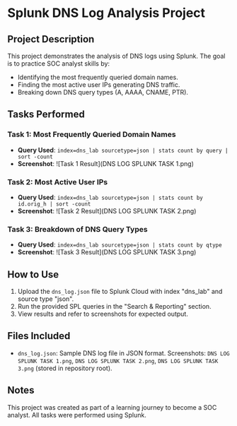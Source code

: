 # Splunk DNS Log Analysis Project

## Project Description
This project demonstrates the analysis of DNS logs using Splunk. The goal is to practice SOC analyst skills by:
- Identifying the most frequently queried domain names.
- Finding the most active user IPs generating DNS traffic.
- Breaking down DNS query types (A, AAAA, CNAME, PTR).

## Tasks Performed
### Task 1: Most Frequently Queried Domain Names
- **Query Used**: `index=dns_lab sourcetype=json | stats count by query | sort -count`
- **Screenshot**: ![Task 1 Result](DNS LOG SPLUNK TASK 1.png)

### Task 2: Most Active User IPs
- **Query Used**: `index=dns_lab sourcetype=json | stats count by id.orig_h | sort -count`
- **Screenshot**: ![Task 2 Result](DNS LOG SPLUNK TASK 2.png)

### Task 3: Breakdown of DNS Query Types
- **Query Used**: `index=dns_lab sourcetype=json | stats count by qtype`
- **Screenshot**: ![Task 3 Result](DNS LOG SPLUNK TASK 3.png)

## How to Use
1. Upload the `dns_log.json` file to Splunk Cloud with index "dns_lab" and source type "json".
2. Run the provided SPL queries in the "Search & Reporting" section.
3. View results and refer to screenshots for expected output.

## Files Included
- `dns_log.json`: Sample DNS log file in JSON format.
Screenshots: `DNS LOG SPLUNK TASK 1.png`, `DNS LOG SPLUNK TASK 2.png`, `DNS LOG SPLUNK TASK 3.png` (stored in repository root).

## Notes
This project was created as part of a learning journey to become a SOC analyst. All tasks were performed using Splunk.
